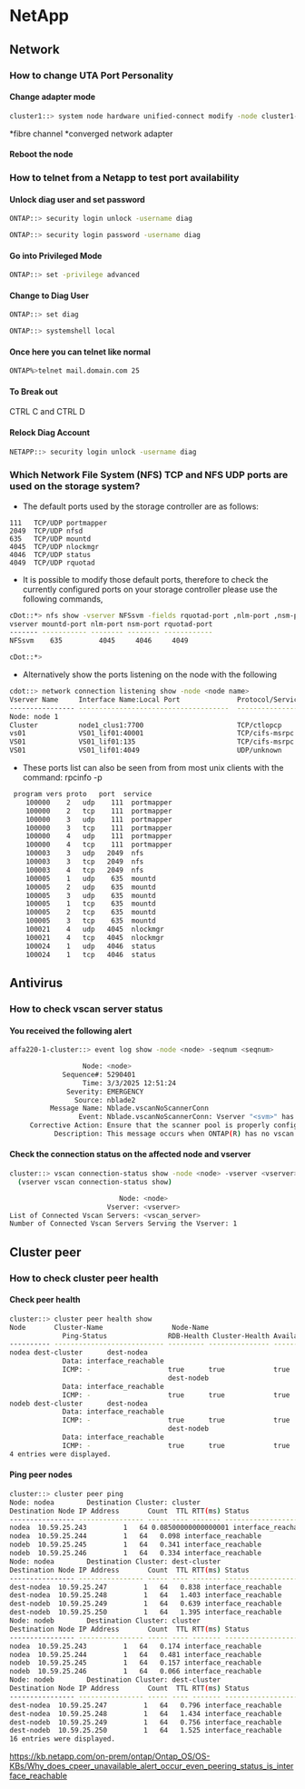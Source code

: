 # NetApp

## Network 

### How to change UTA Port Personality

#### Change adapter mode
```bash
cluster1::> system node hardware unified-connect modify -node cluster1-01 -adapter 1a -mode fc* / cna**
```
*fibre channel
*converged network adapter

#### Reboot the node

### How to telnet from a Netapp to test port availability

#### Unlock diag user and set password
```bash
ONTAP::> security login unlock -username diag

ONTAP::> security login password -username diag
```
#### Go into Privileged Mode
```bash
ONTAP::> set -privilege advanced
```
#### Change to Diag User
```bash
ONTAP::> set diag

ONTAP::> systemshell local
```
#### Once here you can telnet like normal
```bash
ONTAP%>telnet mail.domain.com 25
```
#### To Break out 

CTRL C and CTRL D 

#### Relock Diag Account
```bash
NETAPP::> security login unlock -username diag
```

### Which Network File System (NFS) TCP and NFS UDP ports are used on the storage system?

- The default ports used by the storage controller are as follows:

```
111   TCP/UDP portmapper
2049  TCP/UDP nfsd
635   TCP/UDP mountd
4045  TCP/UDP nlockmgr
4046  TCP/UDP status
4049  TCP/UDP rquotad
```

- It is possible to modify those default ports, therefore to check the currently configured ports on your storage controller please use the following commands,

```bash
cDot::*> nfs show -vserver NFSsvm -fields rquotad-port ,nlm-port ,nsm-port ,mountd-port
vserver mountd-port nlm-port nsm-port rquotad-port
------- ----------- -------- -------- ------------
NFSsvm    635         4045     4046     4049

cDot::*>
```

- Alternatively show the ports listening on the node with the following

```bash
cdot::> network connection listening show -node <node name>
Vserver Name     Interface Name:Local Port              Protocol/Service
---------------- -------------------------------------  -----------------------
Node: node 1
Cluster          node1_clus1:7700                       TCP/ctlopcp
vs01             VS01_lif01:40001                       TCP/cifs-msrpc
VS01             VS01_lif01:135                         TCP/cifs-msrpc
VS01             VS01_lif01:4049                        UDP/unknown
```

- These ports list can also be seen from from most unix clients with the command: rpcinfo -p <storage-controller-IP>

```bash
 program vers proto   port  service
    100000    2   udp    111  portmapper
    100000    2   tcp    111  portmapper
    100000    3   udp    111  portmapper
    100000    3   tcp    111  portmapper
    100000    4   udp    111  portmapper
    100000    4   tcp    111  portmapper
    100003    3   udp   2049  nfs
    100003    3   tcp   2049  nfs
    100003    4   tcp   2049  nfs
    100005    1   udp    635  mountd
    100005    2   udp    635  mountd
    100005    3   udp    635  mountd
    100005    1   tcp    635  mountd
    100005    2   tcp    635  mountd
    100005    3   tcp    635  mountd
    100021    4   udp   4045  nlockmgr
    100021    4   tcp   4045  nlockmgr
    100024    1   udp   4046  status
    100024    1   tcp   4046  status
```

## Antivirus

### How to check vscan server status

#### You received the following alert
```bash
affa220-1-cluster::> event log show -node <node> -seqnum <seqnum>

                  Node: <node>
             Sequence#: 5290401
                  Time: 3/3/2025 12:51:24
              Severity: EMERGENCY
                Source: nblade2
          Message Name: Nblade.vscanNoScannerConn
                 Event: Nblade.vscanNoScannerConn: Vserver "<svm>" has no virus scanner connection.
     Corrective Action: Ensure that the scanner pool is properly configured and the AV servers are active and connected to ONTAP.
           Description: This message occurs when ONTAP(R) has no vscan connection for servicing virus scan-requests. This might cause data unavailability if the scan-mandatory option is enabled.
```

#### Check the connection status on the affected node and vserver

```bash
cluster::> vscan connection-status show -node <node> -vserver <vserver>
  (vserver vscan connection-status show)

                           Node: <node>
                        Vserver: <vserver>
List of Connected Vscan Servers: <vscan_server>
Number of Connected Vscan Servers Serving the Vserver: 1
```

## Cluster peer 

### How to check cluster peer health 

#### Check peer health

```bash
cluster::> cluster peer health show
Node       Cluster-Name                 Node-Name
             Ping-Status               RDB-Health Cluster-Health Availability
---------- --------------------------- --------- --------------- ------------
nodea dest-cluster      dest-nodea
             Data: interface_reachable
             ICMP: -                   true      true            true
                                       dest-nodeb
             Data: interface_reachable
             ICMP: -                   true      true            true
nodeb dest-cluster      dest-nodea
             Data: interface_reachable
             ICMP: -                   true      true            true
                                       dest-nodeb
             Data: interface_reachable
             ICMP: -                   true      true            true
4 entries were displayed.
```

#### Ping peer nodes

```bash
cluster::> cluster peer ping
Node: nodea        Destination Cluster: cluster
Destination Node IP Address       Count  TTL RTT(ms) Status
---------------- ---------------- ----- ---- ------- -------------------------
nodea  10.59.25.243         1   64 0.08500000000000001 interface_reachable
nodea  10.59.25.244         1   64   0.098 interface_reachable
nodeb  10.59.25.245         1   64   0.341 interface_reachable
nodeb  10.59.25.246         1   64   0.334 interface_reachable
Node: nodea        Destination Cluster: dest-cluster
Destination Node IP Address       Count  TTL RTT(ms) Status
---------------- ---------------- ----- ---- ------- -------------------------
dest-nodea  10.59.25.247         1   64   0.838 interface_reachable
dest-nodea  10.59.25.248         1   64   1.403 interface_reachable
dest-nodeb  10.59.25.249         1   64   0.639 interface_reachable
dest-nodeb  10.59.25.250         1   64   1.395 interface_reachable
Node: nodeb        Destination Cluster: cluster
Destination Node IP Address       Count  TTL RTT(ms) Status
---------------- ---------------- ----- ---- ------- -------------------------
nodea  10.59.25.243         1   64   0.174 interface_reachable
nodea  10.59.25.244         1   64   0.481 interface_reachable
nodeb  10.59.25.245         1   64   0.157 interface_reachable
nodeb  10.59.25.246         1   64   0.066 interface_reachable
Node: nodeb        Destination Cluster: dest-cluster
Destination Node IP Address       Count  TTL RTT(ms) Status
---------------- ---------------- ----- ---- ------- -------------------------
dest-nodea  10.59.25.247         1   64   0.796 interface_reachable
dest-nodea  10.59.25.248         1   64   1.434 interface_reachable
dest-nodeb  10.59.25.249         1   64   0.756 interface_reachable
dest-nodeb  10.59.25.250         1   64   1.525 interface_reachable
16 entries were displayed.
```

https://kb.netapp.com/on-prem/ontap/Ontap_OS/OS-KBs/Why_does_cpeer_unavailable_alert_occur_even_peering_status_is_interface_reachable